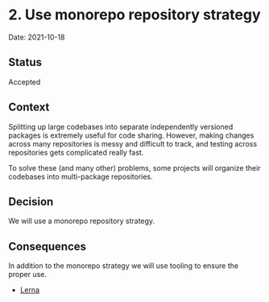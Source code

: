 # 2. Use monorepo repository strategy

Date: 2021-10-18

## Status

Accepted

## Context

Splitting up large codebases into separate independently versioned packages is extremely useful for code sharing. However, making changes across many repositories is messy and difficult to track, and testing across repositories gets complicated really fast.

To solve these (and many other) problems, some projects will organize their codebases into multi-package repositories.

## Decision

We will use a monorepo repository strategy.

## Consequences

In addition to the monorepo strategy we will use tooling to ensure the proper use.

- [Lerna](https://lerna.js.org)
